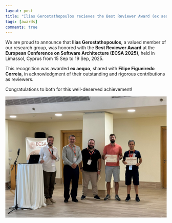 ```yaml
---
layout: post
title: "Ilias Gerostathopoulos recieves the Best Reviewer Award (ex aequo) at ECSA 2025"
tags: [awards]
comments: true
---
```


We are proud to announce that **Ilias Gerostathopoulos**, a valued member of our research group, was honored with the **Best Reviewer Award** at the **European Conference on Software Architecture (ECSA 2025)**, held in Limassol, Cyprus from  15 Sep to 19 Sep, 2025.

This recognition was awarded **ex aequo**, shared with **Filipe Figueiredo Correia**, in acknowledgment of their outstanding and rigorous contributions as reviewers.  

Congratulations to both for this well-deserved achievement! 

![award picture](/files/posts/ilias-award-ecsa-2025.jpeg)